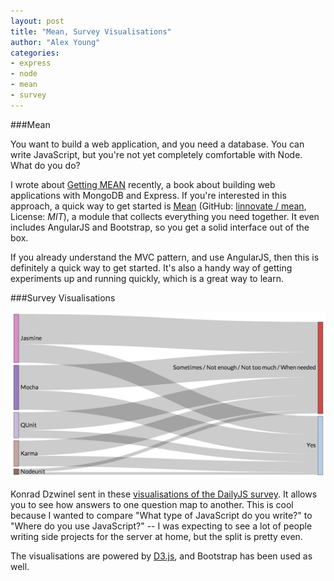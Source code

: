 ```yaml
---
layout: post
title: "Mean, Survey Visualisations"
author: "Alex Young"
categories: 
- express
- node
- mean
- survey
---
```


###Mean

You want to build a web application, and you need a database.  You can write JavaScript, but you're not yet completely comfortable with Node.  What do you do?

I wrote about [Getting MEAN](http://www.manning.com/sholmes/) recently, a book about building web applications with MongoDB and Express.  If you're interested in this approach, a quick way to get started is [Mean](http://mean.io/) (GitHub: [linnovate / mean](https://github.com/linnovate/mean), License: _MIT_), a module that collects everything you need together.  It even includes AngularJS and Bootstrap, so you get a solid interface out of the box.

If you already understand the MVC pattern, and use AngularJS, then this is definitely a quick way to get started.  It's also a handy way of getting experiments up and running quickly, which is a great way to learn.

###Survey Visualisations

![Survey Visualisations](/images/posts/surveyvis.png)

Konrad Dzwinel sent in these [visualisations of the DailyJS survey](http://kdzwinel.github.io/dailyjs-survey-sankey-diagrams/).  It allows you to see how answers to one question map to another.  This is cool because I wanted to compare "What type of JavaScript do you write?" to "Where do you use JavaScript?" -- I was expecting to see a lot of people writing side projects for the server at home, but the split is pretty even.

The visualisations are powered by [D3.js](http://d3js.org/), and Bootstrap has been used as well.
